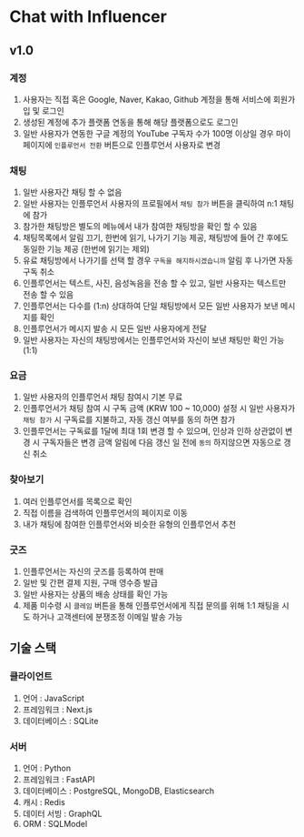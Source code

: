 # Chat with Influencer

## v1.0
### 계정
1. 사용자는 직접 혹은 Google, Naver, Kakao, Github 계정을 통해 서비스에 회원가입 및 로그인
2. 생성된 계정에 추가 플랫폼 연동을 통해 해당 플랫폼으로도 로그인
3. 일반 사용자가 연동한 구글 계정의 YouTube 구독자 수가 100명 이상일 경우 마이 페이지에 `인플루언서 전환` 버튼으로 인플루언서 사용자로 변경
### 채팅
1. 일반 사용자간 채팅 할 수 없음
2. 일반 사용자는 인플루언서 사용자의 프로필에서 `채팅 참가` 버튼을 클릭하여 n:1 채팅에 참가
3. 참가한 채팅방은 별도의 메뉴에서 내가 참여한 채팅방을 확인 할 수 있음
4. 채팅목록에서 알림 끄기, 한번에 읽기, 나가기 기능 제공, 채팅방에 들어 간 후에도 동일한 기능 제공 (한번에 읽기는 제외)
5. 유료 채팅방에서 나가기를 선택 할 경우 `구독을 해지하시겠습니까` 알림 후 나가면 자동 구독 취소
6. 인플루언서는 텍스트, 사진, 음성녹음을 전송 할 수 있고, 일반 사용자는 텍스트만 전송 할 수 있음
7. 인플루언서는 다수를 (1:n) 상대하여 단일 채팅방에서 모든 일반 사용자가 보낸 메시지를 확인
8. 인플루언서가 메시지 발송 시 모든 일반 사용자에게 전달
9. 일반 사용자는 자신의 채팅방에서는 인플루언서와 자신이 보낸 채팅만 확인 가능 (1:1)
### 요금
1. 일반 사용자의 인플루언서 채팅 참여시 기본 무료
2. 인플루언서가 채팅 참여 시 구독 금액 (KRW 100 ~ 10,000) 설정 시 일반 사용자가 `채팅 참가` 시 구독료를 지불하고, 자동 갱신 여부를 동의 하면 참가
3. 인플루언서는 구독료를 1달에 최대 1회 변경 할 수 있으며, 인상과 인하 상관없이 변경 시 구독자들은 변경 금액 알림에 다음 갱신 일 전에 `동의` 하지않으면 자동으로 갱신 취소
### 찾아보기
1. 여러 인플루언서를 목록으로 확인
2. 직접 이름을 검색하여 인플루언서의 페이지로 이동
3. 내가 채팅에 참여한 인플루언서와 비슷한 유형의 인플루언서 추천
### 굿즈
1. 인플루언서는 자신의 굿즈를 등록하여 판매
2. 일반 및 간편 결제 지원, 구매 영수증 발급
3. 일반 사용자는 상품의 배송 상태를 확인 가능
4. 제품 미수령 시 `클레임` 버튼을 통해 인플루언서에게 직접 문의를 위해 1:1 채팅을 시도 하거나 고객센터에 분쟁조정 이메일 발송 가능

## 기술 스택
### 클라이언트
1. 언어 : JavaScript
2. 프레임워크 : Next.js
3. 데이터베이스 : SQLite

### 서버
1. 언어 : Python
2. 프레임워크 : FastAPI
3. 데이터베이스 : PostgreSQL, MongoDB, Elasticsearch
4. 캐시 : Redis
5. 데이터 서빙 : GraphQL
6. ORM : SQLModel